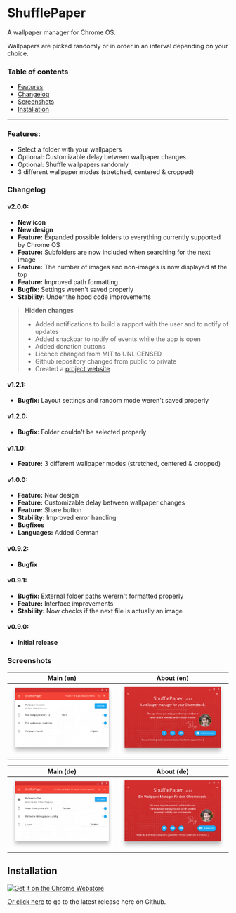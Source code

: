 # ShufflePaper
A wallpaper manager for Chrome OS.

Wallpapers are picked randomly or in order in an interval depending on your choice.

### Table of contents
- [Features](#features)
- [Changelog](#changelog)
- [Screenshots](#screenshots)
- [Installation](#installation)

---

### Features:
- Select a folder with your wallpapers
- Optional: Customizable delay between wallpaper changes
- Optional: Shuffle wallpapers randomly
- 3 different wallpaper modes (stretched, centered & cropped)

### Changelog
#### v2.0.0:
- **New icon**
- **New design**
- **Feature:** Expanded possible folders to everything currently supported by Chrome OS
- **Feature:** Subfolders are now included when searching for the next image
- **Feature:** The number of images and non-images is now displayed at the top
- **Feature:** Improved path formatting
- **Bugfix:** Settings weren't saved properly
- **Stability:** Under the hood code improvements

> **Hidden changes**
> - Added notifications to build a rapport with the user and to notify of updates
> - Added snackbar to notify of events while the app is open
> - Added donation buttons
> - Licence changed from MIT to UNLICENSED
> - Github repository changed from public to private
> - Created a [project website](https://github.com/ciriousJoker/shufflepaper-website)

#### v1.2.1:
- **Bugfix:** Layout settings and random mode weren't saved properly

#### v1.2.0:
- **Bugfix:** Folder couldn't be selected properly

#### v1.1.0:
- **Feature:** 3 different wallpaper modes (stretched, centered & cropped)

#### v1.0.0:
- **Feature:** New design
- **Feature:** Customizable delay between wallpaper changes
- **Feature:** Share button
- **Stability:** Improved error handling
- **Bugfixes**
- **Languages:** Added German

#### v0.9.2:
- **Bugfix**

#### v0.9.1:
- **Bugfix:** External folder paths werern't formatted properly
- **Feature:** Interface improvements
- **Stability:** Now checks if the next file is actually an image

#### v0.9.0:
- **Initial release**

### Screenshots

|                      Main (en)                       |                      About (en)                       |
| ------------------------------------------------ | ------------------------------------------------ |
| <img src="screenshots/en/en_main.png"/>  | <img src="screenshots/en/en_about.png"/>  |


|                      Main (de)                       |                      About (de)                       |
| ------------------------------------------------ | ------------------------------------------------ |
| <img src="screenshots/de/de_main.png"/>  | <img src="screenshots/de/de_about.png"/>  |

## Installation
<a href='https://chrome.google.com/webstore/detail/ghcndibmdbeipgggdddmecagpkllglpj?utm_campaign=PartBadge'><img alt='Get it on the Chrome Webstore' src='https://developer.chrome.com/webstore/images/ChromeWebStore_Badge_v2_340x96.png' height="96px"/></a>

[Or click here](https://github.com/CiriousJoker/ShufflePaper/releases/latest) to go to the latest release here on Github.
